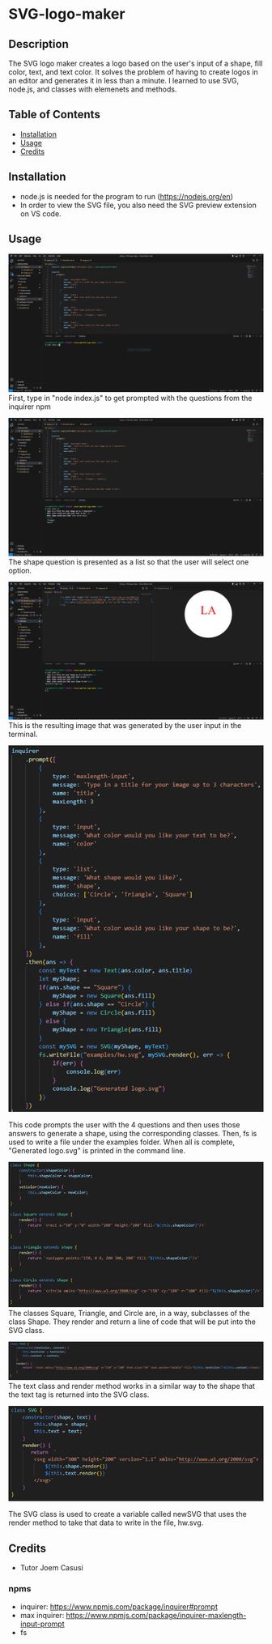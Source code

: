 # SVG-logo-maker

## Description

The SVG logo maker creates a logo based on the user's input of a shape, fill color, text, and text color. It solves the problem of having to create logos in an editor and generates it in less than a minute. I learned to use SVG, node.js, and classes with elemenets and methods.

## Table of Contents 

- [Installation](#installation)
- [Usage](#usage)
- [Credits](#credits)

## Installation

- node.js is needed for the program to run (https://nodejs.org/en)
- In order to view the SVG file, you also need the SVG preview extension on VS code.

## Usage

![Prompt](./images/1.PNG)
First, type in "node index.js" to get prompted with the questions from the inquirer npm

![Select shape](./images/shape_prompt.PNG)
The shape question is presented as a list so that the user will select one option.

![Generated SVG](./images/generated.PNG)
This is the resulting image that was generated by the user input in the terminal.

![Prompt code](./images/prompt.PNG)

This code prompts the user with the 4 questions and then uses those answers to generate a shape, using the corresponding classes. Then, fs is used to write a file under the examples folder. When all is complete, "Generated logo.svg" is printed in the command line.

![Shape Class](./images/shape.PNG)
The classes Square, Triangle, and Circle are, in a way, subclasses of the class Shape. They render and return a line of code that will be put into the SVG class.

![Text Class](./images/text.PNG)
The text class and render method works in a similar way to the shape that the text tag is returned into the SVG class. 

![SVG Class](./images/SVG.PNG)

The SVG class is used to create a variable called newSVG that uses the render method to take that data to write in the file, hw.svg.

## Credits

- Tutor Joem Casusi

### npms
- inquirer: https://www.npmjs.com/package/inquirer#prompt
- max inquirer: https://www.npmjs.com/package/inquirer-maxlength-input-prompt
- fs